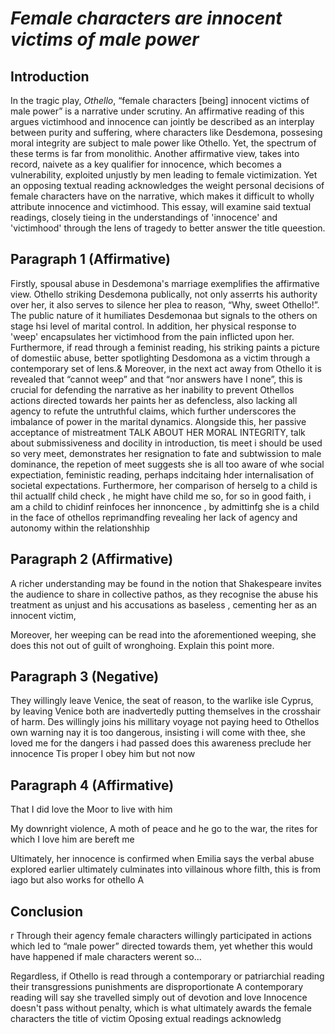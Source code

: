 # _Female characters are innocent victims of male power_

## Introduction

In the tragic play, _Othello_, &ldquo;female characters [being] innocent victims of male power&rdquo; is a narrative under scrutiny. An affirmative reading of this argues victimhood and innocence can jointly be described as an interplay between purity and suffering, where characters like Desdemona, possesing moral integrity are subject to male power like Othello. Yet, the spectrum of these terms is far from monolithic. Another affirmative view, takes into record, naivete as a key qualifier for innocence, which becomes a vulnerability, exploited unjustly by men leading to female victimization. Yet an opposing textual reading acknowledges the weight personal decisions of female characters have on the narrative, which makes it difficult to wholly attribute innocence and victimhood. This essay, will examine said textual readings, closely tieing in the understandings of &apos;innocence&apos; and &apos;victimhood&apos; through the lens of tragedy to better answer the title queestion.

## Paragraph 1 (Affirmative)

Firstly, spousal abuse in Desdemona's marriage exemplifies the affirmative view. Othello striking Desdemona publically, not only asserrts his authority over her, it also serves to silence her plea to reason, &ldquo;Why, sweet Othello!&rdquo;. The public nature of it humiliates Desdemonaa but signals to the others on stage hsi level of marital control. In addition, her physical response to &apos;weep&apos; encapsulates her victimhood from the pain inflicted upon her. Furthermore, if read through a feminist reading, his striking paints a picture of domestiic abuse, better spotlighting Desdomona as a victim through a contemporary set of lens.& 
Moreover, in the next act away from Othello it is revealed that &ldquo;cannot weep&rdquo; and that &ldquo;nor answers have I none&rdquo;, this is crucial for defending the narrative as her inability to prevent Othellos actions directed towards her paints her as defencless, also lacking all agency to refute the untruthful claims, which further underscores the imbalance of power in the marital dynamics. Alongside this, her passive acceptance of mistreatment TALK ABOUT HER MORAL INTEGRITY, talk about submissiveness and docility in introduction, tis meet i should be used so very meet, demonstrates her resignation to fate and subtwission to male dominance, the repetion of meet suggests she is all too aware of whe social expectiation, feministic reading, perhaps indcitaing hder internalisation of societal expectations. Furthermore, her comparison of herselg to a child is thil actuallf child check , he might have child me so, for so in good faith, i am a child to chidinf reinfoces her innoncence , by admittinfg she is a child in the face of othellos reprimandfing revealing her lack of agency and autonomy within the relationshhip

## Paragraph 2 (Affirmative)

A richer understanding may be found in the notion that Shakespeare invites the audience to share in collective pathos, as they recognise the abuse his treatment  as unjust and his accusations as baseless , cementing her as an innocent victim, 

Moreover, her weeping can be read into the aforementioned weeping, she does this not out of guilt of wronghoing. Explain this point more.

## Paragraph 3 (Negative)

They willingly leave Venice, the seat of reason, to the warlike isle Cyprus, by leaving Venice both are inadvertedly putting themselves in the crosshair of harm.
Des willingly joins his millitary voyage not paying heed to Othellos own warning nay it is too dangerous, insisting i will come with thee, she loved me for the dangers i had passed
does this awareness preclude her innocence Tis proper I obey him but not now

## Paragraph 4 (Affirmative)

That I did love the Moor to live with him

My downright violence, A moth of peace and he go to the war, the rites for which I love him are bereft me

Ultimately, her innocence is confirmed when Emilia says 
the verbal abuse explored earlier ultimately culminates into villainous whore filth, this is from iago but also works for othello
A

## Conclusion
r
Through their agency female characters willingly participated in actions which led to &ldquo;male power&rdquo; directed towards them, yet whether this would have happened if male characters werent so...

Regardless, if Othello is read through a contemporary or patriarchial reading their transgressions punishments are disproportionate
A contemporary reading will say she travelled simply out of devotion and love
Innocence doesn't pass without penalty, which is what ultimately awards the female characters the title of victim
Oposing extual readings acknowledg 




